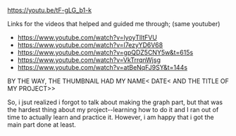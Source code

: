 https://youtu.be/tF-gLG_b1-k

Links for the videos that helped and guided me through; (same youtuber)
- https://www.youtube.com/watch?v=lyoyTlltFVU 
- https://www.youtube.com/watch?v=l7ezyYD6V68 
- https://www.youtube.com/watch?v=gpQDZ5CNY5w&t=615s 
- https://www.youtube.com/watch?v=VkTrrqnWjsg 
- https://www.youtube.com/watch?v=atBeNqFJ9SY&t=144s 


BY THE WAY, THE THUMBNAIL HAD MY NAME< DATE< AND THE TITLE OF MY PROJECT>>

So, i jsut realized i forgot to talk about making the graph part, but that was the hardest thing about my project--learning how to do it and I ran out of time to actually learn and practice it. However, i am happy that i got the main part done at least.